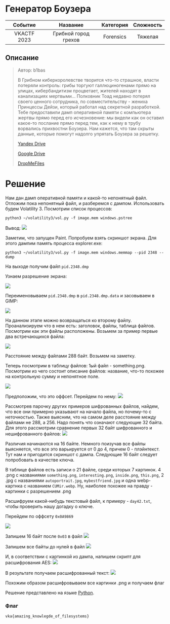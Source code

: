 # Генератор Боузера

|   Cобытие   | Название | Категория | Сложность |
| :---------: | :------: | :-------: | :-------: |
| VKACTF 2023 | Грибной город грехов         | Forensics |  Тяжелая  |

## Описание

> Автор: b1bas
>
> В Грибном киберкоролевстве творится что-то страшное, власти потеряли контроль: грибы торгуют галлюциногенами прямо на улицах, кибербандитизм процветает, жителей находят в канализациях мертвыми... Полковник Тоад недавно потерял своего ценного сотрудника, по совместительству - жениха Принцессы Дейзи, который работал над секретной разработкой. Тебе предоставили дамп оперативной памяти с компьютера жертвы прямо перед его исчезновение: мы видели как он оставил какое-то послание прямо перед тем, как к нему в трубу ворвались прихвостни Боузера. Нам кажется, что там скрыты данные, которые помогут надолго упрятать Боузера за решетку.
>
>[Yandex Drive](https://google.com)
>
>[Google Drive](https://yandex.com)
>
>[DropMeFiles](https://dropmefiles)



# Решение

Нам дан дамп оперативной памяти и какой-то непонятный файл. Отложим пока непонятный файл, и разберемся с дампом. Использовать будем Volatility 3. Посмотрим список процессов:

```code
python3 ~/volatility3/vol.py -f image.mem windows.pstree
```

Вывод: ![](img/pstree.png)

Заметим, что запущен Paint. Попробуем взять скриншот экрана. Для этого дампим память процесса explorer.exe:

```code
python3 ~/volatility3/vol.py -f image.mem windows.memmap --pid 2348 --dump
```

На выходе получим файл `pid.2348.dmp`

Узнаем разрешение экрана:

![](img/resolution.png)

Переименовываем `pid.2348.dmp` в `pid.2348.dmp.data` и засовываем в GIMP:

![](img/gimp.png)

На данном этапе можно возвращаться ко второму файлу. Проанализируем что в нем есть: заголовок, файлы, таблица файлов.
Посмотрим как эти файлы расположены. Возьмем за пример первые два встречающихся файла:

![](img/gap.png)

Расстояние между файлами 288 байт. Возьмем на заметку.

Теперь посмотрим в таблицу файлов: 1ый файл - something.png. Посмотрим из чего состоит описание файлов: название, что-то похожее на контрольную сумму и непонятное поле.

![](img/something.png)

Предположим, что это оффсет. Перейдем по нему:
![](img/f2.png)

Рассмотрев парочку других примеров шифрованных файлов, найдем, что все они примерно указывают на начало файла, но почему-то с неточностью. Также выясним, что на самом деле расстояние между файлами не 288, а 256. Надо понять что означают следующие 32 байта. Для этого рассмотрим сравнение первых 32 байт шифрованного и нешифрованного файлов:
![](img/compare.png)

Различия начинаются на 16 байте. Немного поизучав все файлы выясняется, что все это варьируется от 0 до 4, причем 0 - плэйнтекст. Тут нам и пригодится скриншот с дампа. Следующие 16 байт следует попробовать в качестве ключа.

В таблице файлов есть записи о 21 файле, среди которых 7 картинок. 4 .png с названиями `something.png`, `interesting.png`, `inside.png`, `this.png`, 2 .jpg с названиями `autoportrait.jpg`, `mybestfriend.jpg` и одна webp-картнка с названием `CUMir.webp`. Ну, наиболее похожее на правду - картинки с разрешением .png

Расшифруем какой-нибудь текстовый файл, к примеру - `day42.txt`, чтобы проверить нашу догадку о ключе.

Перейдем по оффсету `0x0A9869`

![](img/offset.png)

Запишем 16 байт после `0x03` в файл
![](img/key_day42.png)

Запишем все байты до нулей в файл
![](img/data.png)

И, в соответствии с картинкой из дампа, напишем скрипт для расшифрования AES:
![](img/script.py.png)

В результате получаем расшифрованный текст:
![](img/day42.png)

Похожим образом расшифровываем все картинки .png и получаем флаг

Решение представлено на языке [Python](sploit.py).

### Флаг

```
vka{amazing_knowlegde_of_filesystems}
```
